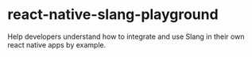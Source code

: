 # react-native-slang-playground
Help developers understand how to integrate and  use Slang in their own react native apps by example.
